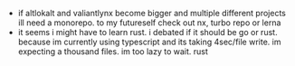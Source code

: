 - if altlokalt and valiantlynx become bigger  and multiple different projects ill need a monorepo.
  to my futureself check out nx, turbo repo or lerna
- it seems i might have to learn rust. i debated if it should be go or rust. because im currently using typescript and its taking 4sec/file write. im expecting a thousand files. im too lazy to wait. rust